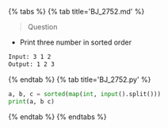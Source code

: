 {% tabs %}
{% tab title='BJ_2752.md' %}

> Question

* Print three number in sorted order

```txt
Input: 3 1 2
Output: 1 2 3
```

{% endtab %}
{% tab title='BJ_2752.py' %}

```py
a, b, c = sorted(map(int, input().split()))
print(a, b c)
```

{% endtab %}
{% endtabs %}
